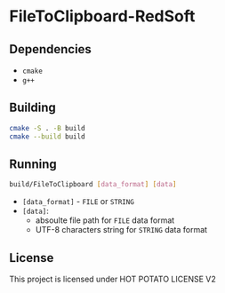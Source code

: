 # FileToClipboard-RedSoft

## Dependencies

- `cmake`
- `g++`

## Building

```bash
cmake -S . -B build
cmake --build build
```

## Running

```bash
build/FileToClipboard [data_format] [data]
```

- `[data_format]` - `FILE` or `STRING`
- `[data]`:
    - absoulte file path for `FILE` data format
    - UTF-8 characters string for `STRING` data format

## License

This project is licensed under HOT POTATO LICENSE V2